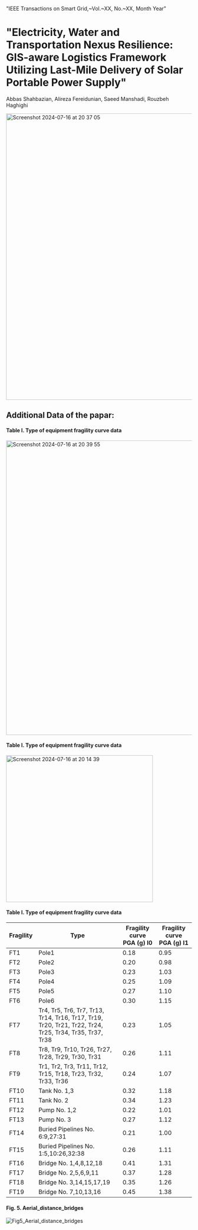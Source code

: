 "IEEE Transactions on Smart Grid,~Vol.~XX, No.~XX, Month Year"
# "Electricity, Water and Transportation Nexus Resilience: GIS-aware Logistics Framework Utilizing Last-Mile Delivery of Solar Portable Power Supply"
Abbas Shahbazian, Alireza Fereidunian, Saeed Manshadi, Rouzbeh Haghighi

<img width="776" alt="Screenshot 2024-07-16 at 20 37 05" src="https://github.com/user-attachments/assets/0ad603ce-4930-4b1b-ab62-a1bab4fe5dd9">


## Additional Data of the papar:
#### Table I. Type of equipment fragility curve data
<img width="798" alt="Screenshot 2024-07-16 at 20 39 55" src="https://github.com/user-attachments/assets/2ff05bd8-2101-40f9-8428-8eaf088bd19e">

#### Table I. Type of equipment fragility curve data
<img width="398" alt="Screenshot 2024-07-16 at 20 14 39" src="https://github.com/user-attachments/assets/1d7f5184-ba39-4d49-bdf8-6afb2fb0715c">


#### Table I. Type of equipment fragility curve data
| Fragility | Type | Fragility curve PGA (g) I0 | Fragility curve PGA (g) I1 |
|-----------|------|----------------------------|----------------------------|
| FT1       | Pole1| 0.18                       | 0.95                       |
| FT2       | Pole2| 0.20                       | 0.98                       |
| FT3       | Pole3| 0.23                       | 1.03                       |
| FT4       | Pole4| 0.25                       | 1.09                       |
| FT5       | Pole5| 0.27                       | 1.10                       |
| FT6       | Pole6| 0.30                       | 1.15                       |
| FT7       | Tr4, Tr5, Tr6, Tr7, Tr13, Tr14, Tr16, Tr17, Tr19, Tr20, Tr21, Tr22, Tr24, Tr25, Tr34, Tr35, Tr37, Tr38 | 0.23 | 1.05 |
| FT8       | Tr8, Tr9, Tr10, Tr26, Tr27, Tr28, Tr29, Tr30, Tr31 | 0.26 | 1.11 |
| FT9       | Tr1, Tr2, Tr3, Tr11, Tr12, Tr15, Tr18, Tr23, Tr32, Tr33, Tr36 | 0.24 | 1.07 |
| FT10      | Tank No. 1,3| 0.32 | 1.18 |
| FT11      | Tank No. 2| 0.34 | 1.23 |
| FT12      | Pump No. 1,2| 0.22 | 1.01 |
| FT13      | Pump No. 3| 0.27 | 1.12 |
| FT14      | Buried Pipelines No. 6:9,27:31| 0.21 | 1.00 |
| FT15      | Buried Pipelines No. 1:5,10:26,32:38| 0.26 | 1.11 |
| FT16      | Bridge No. 1,4,8,12,18| 0.41 | 1.31 |
| FT17      | Bridge No. 2,5,6,9,11| 0.37 | 1.28 |
| FT18      | Bridge No. 3,14,15,17,19| 0.35 | 1.26 |
| FT19      | Bridge No. 7,10,13,16| 0.45 | 1.38 |

#### Fig. 5. Aerial_distance_bridges
![Fig5_Aerial_distance_bridges](https://github.com/user-attachments/assets/e203c909-90c9-42ac-92fc-60a2a57258e8)
